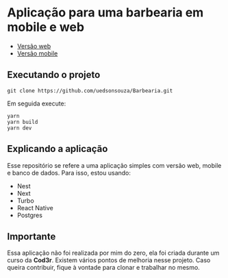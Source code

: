 # Aplicação para uma barbearia em mobile e web
* [Versão web](assets/web.png)
* [Versão mobile](assets/mobile.png)

## Executando o projeto

```
git clone https://github.com/uedsonsouza/Barbearia.git
```
Em seguida execute:
```
yarn 
yarn build
yarn dev
```


## Explicando a aplicação
Esse repositório se refere a uma aplicação simples com versão web, mobile e banco de dados. Para isso, estou usando:
* Nest
* Next 
* Turbo
* React Native 
* Postgres

## Importante
Essa aplicação não foi realizada por mim do zero, ela foi criada durante um curso da **Cod3r**. Existem vários pontos de melhoria nesse projeto. Caso queira contribuir, fique à vontade para clonar e trabalhar no mesmo.